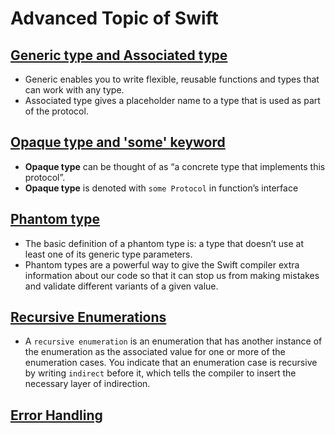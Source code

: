 # Advanced Topic of Swift

## [Generic type and Associated type](documents/GenericAndAssociatedType.md)
- Generic enables you to write flexible, reusable functions and types that can work with any type.
- Associated type gives a placeholder name to a type that is used as part of the protocol. 

## [Opaque type and 'some' keyword](documents/Some.md)
- <b>Opaque type</b> can be thought of as “a concrete type that implements this protocol”. 
- <b>Opaque type</b> is denoted with `some Protocol` in function’s interface

## [Phantom type](documents/Phantom.md)
- The basic definition of a phantom type is: a type that doesn’t use at least one of its generic type parameters. 
- Phantom types are a powerful way to give the Swift compiler extra information about our code so that it can stop us from making mistakes and validate different variants of a given value. 

## [Recursive Enumerations](documents/RecursiveEnum.md)
- A `recursive enumeration` is an enumeration that has another instance of the enumeration as the associated value for one or more of the enumeration cases. You indicate that an enumeration case is recursive by writing `indirect` before it, which tells the compiler to insert the necessary layer of indirection.

## [Error Handling](documents/ErrorHandling.md)
